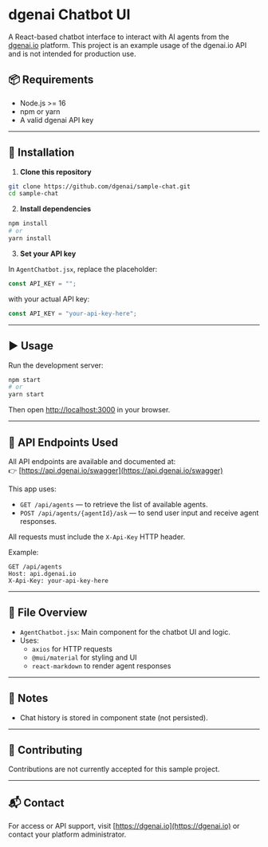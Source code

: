 # dgenai Chatbot UI

A React-based chatbot interface to interact with AI agents from the [dgenai.io](https://dgenai.io) platform.
This project is an example usage of the dgenai.io API and is not intended for production use.


## 📦 Requirements

- Node.js >= 16
- npm or yarn
- A valid dgenai API key

---

## 🔧 Installation

1. **Clone this repository**

```bash
git clone https://github.com/dgenai/sample-chat.git
cd sample-chat
```

2. **Install dependencies**

```bash
npm install
# or
yarn install
```

3. **Set your API key**

In `AgentChatbot.jsx`, replace the placeholder:

```js
const API_KEY = "";
```

with your actual API key:

```js
const API_KEY = "your-api-key-here";
```

---

## ▶️ Usage

Run the development server:

```bash
npm start
# or
yarn start
```

Then open [http://localhost:3000](http://localhost:3000) in your browser.

---

## 🔌 API Endpoints Used

All API endpoints are available and documented at:  
👉 [https://api.dgenai.io/swagger](https://api.dgenai.io/swagger)

This app uses:

- `GET /api/agents` — to retrieve the list of available agents.
- `POST /api/agents/{agentId}/ask` — to send user input and receive agent responses.

All requests must include the `X-Api-Key` HTTP header.

Example:

```http
GET /api/agents
Host: api.dgenai.io
X-Api-Key: your-api-key-here
```

---

## 📁 File Overview

- `AgentChatbot.jsx`: Main component for the chatbot UI and logic.
- Uses:
  - `axios` for HTTP requests
  - `@mui/material` for styling and UI
  - `react-markdown` to render agent responses

---

## 📝 Notes

- Chat history is stored in component state (not persisted).

---


## 🧩 Contributing

Contributions are not currently accepted for this sample project.

---

## 📬 Contact

For access or API support, visit [https://dgenai.io](https://dgenai.io) or contact your platform administrator.
